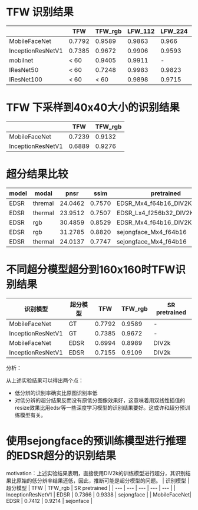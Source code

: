 # TFW 识别结果

|                    |    TFW        |   TFW_rgb   |   LFW_112   |  LFW_224  |   CelebA_224 | VGGFace2_224 | 
|   ---              |     ---       |     ---     |    ---      |   ---     |    ---       |   ---        |
|MobileFaceNet       |    0.7792     |   0.9589    |   0.9863    |  0.966    |   0.9458     | 0.9245       | 
|InceptionResNetV1   |    0.7385     |   0.9672    |   0.9906    |  0.9593   |   0.9593     | 0.948        |
|mobilnet            |     < 60      |   0.9405    |   0.9911    |   -       |    -         |       -      |
|IResNet50           |     < 60      |    0.7248   |   0.9983    |  0.9823   |   0.9706     | 0.9562       |
|IResNet100          |     < 60      |   < 60      |   0.9898    |  0.9715   |   0.9588     | 0.9306       |

# TFW 下采样到40x40大小的识别结果

|                    |  TFW     | TFW_rgb |
|   ---              |   ---    |   ---   |
| MobileFaceNet      |  0.7239  | 0.9132  | 
| InceptionResNetV1  |  0.6889  | 0.9276  |


# 超分结果比较

| model| modal | pnsr | ssim | pretrained| misc |
| ---  | --- | ---  | ---  | ---    | --- |
| EDSR | thremal | 24.0462  | 0.7570  |  EDSR_Mx4_f64b16_DIV2K_official | --- |
| EDSR | thermal | 23.9512  | 0.7507  |  EDSR_Lx4_f256b32_DIV2K_official | --- |
| EDSR | rgb | 30.4859 | 0.8529 | EDSR_Mx4_f64b16_DIV2K_official | --- |
| EDSR | rgb | 31.2785 | 0.8820 | sejongface_Mx4_f64b16 | --- |
| EDSR | thermal | 24.0137 | 0.7747 | sejongface_Mx4_f64b16 | --- |



# 不同超分模型超分到160x160时TFW识别结果

| 识别模型 | 超分模型 | TFW | TFW_rgb | SR pretrained |
| --- | --- | --- | --- | --- |
| MobileFaceNet| GT | 0.7792 | 0.9589 | - |
| InceptionResNetV1 | GT | 0.7385| 0.9672 | - |
| MobileFaceNet| EDSR | 0.6994 | 0.8989 | DIV2k |
| InceptionResNetV1 | EDSR | 0.7155 | 0.9109 | DIV2k |


分析：

从上述实验结果可以得出两个点：

+ 低分辨的识别率确实比原图识别率低
+ 对低分辨的超分结果反而没有原低分图像效果好，这意味着用双线性插值的resize效果比用edsr等一些深度学习模型的识别结果要好。这或许和超分预训练模型有关。

# 使用sejongface的预训练模型进行推理的EDSR超分的识别结果

motivation：上述实验结果表明，直接使用DIV2k的训练模型进行超分，其识别结果比原始的低分辨率结果还低，因此，推断可能是超分模型的问题。
| 识别模型 | 超分模型 | TFW | TFW_rgb | SR pretrained |
| --- | --- | --- | --- | --- |
| InceptionResNetV1 | EDSR | 0.7366 | 0.9338 | sejongface |
| MobileFaceNet| EDSR | 0.7412 | 0.9214 | sejonface |

